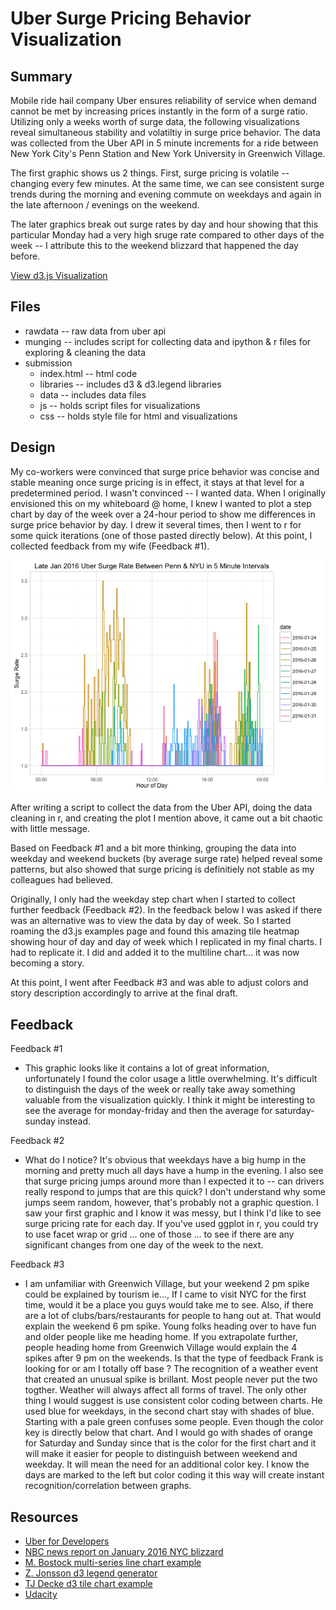 Uber Surge Pricing Behavior Visualization
=========================================

Summary
-------
Mobile ride hail company Uber ensures reliability of service when demand cannot be met by increasing prices instantly in the form of a surge ratio. Utilizing only a weeks worth of surge data, the following visualizations reveal simultaneous stability and volatiltiy in surge price behavior. The data was collected from the Uber API in 5 minute increments for a ride between New York City's Penn Station and New York University in Greenwich Village.

The first graphic shows us 2 things. First, surge pricing is volatile -- changing every few minutes. At the same time, we can see consistent surge trends during the morning and evening commute on weekdays and again in the late afternoon / evenings on the weekend. 

The later graphics break out surge rates by day and hour showing that this particular Monday had a very high sruge rate compared to other days of the week -- I attribute this to the weekend blizzard that happened the day before. 

[View d3.js Visualization](https://rawgit.com/FrankRuns/Udacity/master/Visualize-Data/uber_vis/index.html)

Files
-----
* rawdata -- raw data from uber api
* munging -- includes script for collecting data and ipython & r files for exploring & cleaning the data
* submission
	* index.html -- html code
	* libraries -- includes d3 & d3.legend libraries
	* data -- includes data files
	* js -- holds script files for visualizations
	* css -- holds style file for html and visualizations

Design
------
My co-workers were convinced that surge price behavior was concise and stable meaning once surge pricing is in effect, it stays at that level for a predetermined period. I wasn't convinced -- I wanted data. When I originally envisioned this on my whiteboard @ home, I knew I wanted to plot a step chart by day of the week over a 24-hour period to show me differences in surge price behavior by day. I drew it several times, then I went to r for some quick iterations (one of those pasted directly below). At this point, I collected feedback from my wife (Feedback #1).

![first iteration](https://raw.githubusercontent.com/FrankRuns/Udacity/master/Visualize-Data/uber_vis/submission/img/surgeByDate.png)

After writing a script to collect the data from the Uber API, doing the data cleaning in r, and creating the plot I mention above, it came out a bit chaotic with little message.

Based on Feedback #1 and a bit more thinking, grouping the data into weekday and weekend buckets (by average surge rate) helped reveal some patterns, but also showed that surge pricing is definitiely not stable as my colleagues had believed. 

Originally, I only had the weekday step chart when I started to collect further feedback (Feedback #2). In the feedback below I was asked if there was an alternative was to view the data by day of week. So I started roaming the d3.js examples page and found this amazing tile heatmap showing hour of day and day of week which I replicated in my final charts. I had to replicate it. I did and added it to the multiline chart... it was now becoming a story. 

At this point, I went after Feedback #3 and was able to adjust colors and story description accordingly to arrive at the final draft. 

Feedback
--------
Feedback #1
* This graphic looks like it contains a lot of great information, unfortunately I found the color usage a little overwhelming. It's difficult to distinguish the days of the week or really take away something valuable from the visualization quickly. I think it might be interesting to see the average for monday-friday and then the average for saturday-sunday instead. 

Feedback #2
* What do I notice? It's obvious that weekdays have a big hump in the morning and pretty much all days have a hump in the evening. I also see that surge pricing jumps around more than I expected it to -- can drivers really respond to jumps that are this quick? I don't understand why some jumps seem random, however, that's probably not a graphic question. I saw your first graphic and I know it was messy, but I think I'd like to see surge pricing rate for each day. If you've used ggplot in r, you could try to use facet wrap or grid ... one of those ... to see if there are any significant changes from one day of the week to the next.  


Feedback #3
* I am unfamiliar with Greenwich Village, but your weekend 2 pm spike could be explained by tourism ie..., If I came to visit NYC for the first time, would it be a place you guys would take me to see. Also, if there are a lot of clubs/bars/restaurants for people to hang out at. That would explain the weekend 6 pm spike. Young folks heading over to have fun and older people like me heading home. If you extrapolate further, people heading home from Greenwich Village would explain the 4 spikes after 9 pm on the weekends. Is that the type of feedback Frank is looking for or am I totally off base ? The recognition of a weather event that created an unusual spike is brillant. Most people never put the two togther. Weather will always affect all forms of travel. The only other thing I would suggest is use consistent color coding between charts. He used blue for weekdays, in the second chart stay with shades of blue. Starting with a pale green confuses some people. Even though the color key is directly below that chart. And I would go with shades of orange for Saturday and Sunday since that is the color for the first chart and it will make it easier for people to distinguish between weekend and weekday. It will mean the need for an additional color key. I know the days are marked to the left but color coding it this way will create instant recognition/correlation between graphs.

Resources
---------
* [Uber for Developers](https://developer.uber.com/)
* [NBC news report on January 2016 NYC blizzard](http://www.nbcnewyork.com/news/local/NYC-2016-Blizzard-Record-Snowfall-Historic-Snowstorm-Shuts-Down-Transit-Travel-Ban-Plows-366340361.html)
* [M. Bostock multi-series line chart example](http://bl.ocks.org/mbostock/3884955)
* [Z. Jonsson d3 legend generator](https://gist.github.com/ZJONSSON/3918369)
* [TJ Decke d3 tile chart example](http://bl.ocks.org/tjdecke/5558084)
* [Udacity](https://www.udacity.com)
